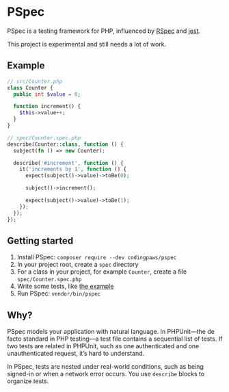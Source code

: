 # PSpec

PSpec is a testing framework for PHP, influenced by [RSpec][rspec] and
[jest][jest].

This project is experimental and still needs a lot of work.

[rspec]: https://rspec.info/
[jest]: https://jestjs.io/

## Example

```php
// src/Counter.php
class Counter {
  public int $value = 0;

  function increment() {
    $this->value++;
  }
}

// spec/Counter.spec.php
describe(Counter::class, function () {
  subject(fn () => new Counter);

  describe('#increment', function () {
    it('increments by 1', function () {
      expect(subject()->value)->toBe(0);

      subject()->increment();

      expect(subject()->value)->toBe(1);
    });
  });
});
```

## Getting started

1. Install PSpec: `composer require --dev codingpaws/pspec`
1. In your project root, create a `spec` directory
1. For a class in your project, for example `Counter`, create a file `spec/Counter.spec.php`
1. Write some tests, like [the example](#example)
1. Run PSpec: `vendor/bin/pspec`

## Why?

PSpec models your application with natural language. In PHPUnit—the de
facto standard in PHP testing—a test file contains a sequential list of
tests. If two tests are related in PHPUnit, such as one authenticated and
one unauthenticated request, it’s hard to understand.

In PSpec, tests are nested under real-world conditions, such as being
signed-in or when a network error occurs. You use `describe` blocks to
organize tests.
